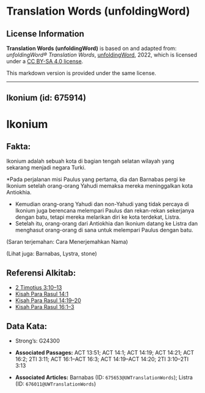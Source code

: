 # Translation Words (unfoldingWord)

## License Information

**Translation Words (unfoldingWord)** is based on and adapted from: _unfoldingWord® Translation Words_, [unfoldingWord](https://unfoldingword.org/utw), 2022, which is licensed under a [CC BY-SA 4.0 license](https://creativecommons.org/licenses/by-sa/4.0/legalcode.en).

This markdown version is provided under the same license.



--------------------------------

## Ikonium (id: 675914)

Ikonium
=======

Fakta:
------

Ikonium adalah sebuah kota di bagian tengah selatan wilayah yang sekarang menjadi negara Turki.

\*Pada perjalanan misi Paulus yang pertama, dia dan Barnabas pergi ke Ikonium setelah orang\-orang Yahudi memaksa mereka meninggalkan kota Antiokhia.

* Kemudian orang\-orang Yahudi dan non\-Yahudi yang tidak percaya di Ikonium juga berencana melempari Paulus dan rekan\-rekan sekerjanya dengan batu, tetapi mereka melarikan diri ke kota terdekat, Listra.
* Setelah itu, orang\-orang dari Antiokhia dan Ikonium datang ke Listra dan menghasut orang\-orang di sana untuk melempari Paulus dengan batu.

(Saran terjemahan: Cara Menerjemahkan Nama)

(Lihat juga: Barnabas, Lystra, stone)

Referensi Alkitab:
------------------

* [2 Timotius 3:10–13](https://ref.ly/2Tim0:0)
* [Kisah Para Rasul 14:1](https://ref.ly/Acts0:0)
* [Kisah Para Rasul 14:19–20](https://ref.ly/Acts0:0)
* [Kisah Para Rasul 16:1–3](https://ref.ly/Acts0:0)

Data Kata:
----------

* Strong’s: G24300

* **Associated Passages:** ACT 13:51; ACT 14:1; ACT 14:19; ACT 14:21; ACT 16:2; 2TI 3:11; ACT 16:1–ACT 16:3; ACT 14:19–ACT 14:20; 2TI 3:10–2TI 3:13
* **Associated Articles:** Barnabas (ID: `675653@UWTranslationWords`); Listra (ID: `676011@UWTranslationWords`)

